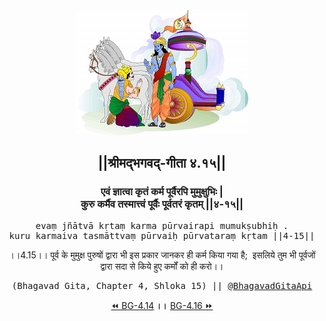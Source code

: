 <center><img src="../../asset/BG.png" alt="#API #bhagavadgitaapi #slok #nodejs #js #api #gitaapi #krishna #hinduism #vedic #ISKCON #shreemadbhagavadgita #technology"/>
<h2>||श्रीमद्‍भगवद्‍-गीता ४.१५||</h2>
<h3>एवं ज्ञात्वा कृतं कर्म पूर्वैरपि मुमुक्षुभिः |<br/>कुरु कर्मैव तस्मात्त्वं पूर्वैः पूर्वतरं कृतम् ||४-१५||</h3>
<pre>evaṃ jñātvā kṛtaṃ karma pūrvairapi mumukṣubhiḥ .<br/>kuru karmaiva tasmāttvaṃ pūrvaiḥ pūrvataraṃ kṛtam ||4-15||</pre>
<p>।।4.15।। पूर्व के मुमुक्ष पुरुषों द्वारा भी इस प्रकार जानकर ही कर्म किया गया है;  इसलिये तुम भी पूर्वजों द्वारा सदा से किये हुए कर्मों को ही करो।।</p>
<pre>(Bhagavad Gita, Chapter 4, Shloka 15) || <a href="https://twitter.com/bhagavadgitaapi">@BhagavadGitaApi</a></pre><a href="../../4/14">⏪  BG-4.14</a><b>        ।।        </b><a href="../../4/16">BG-4.16  ⏩</a></center></center>